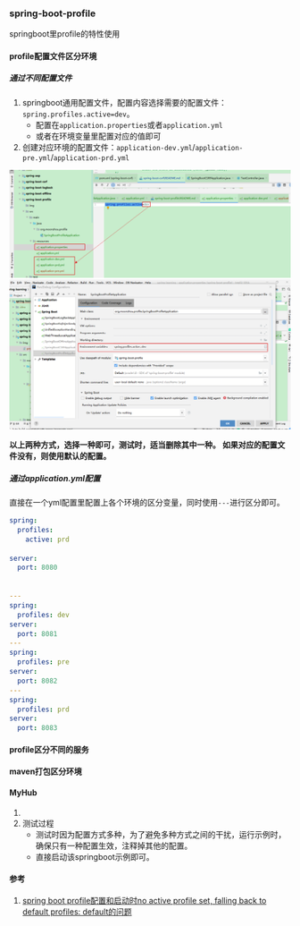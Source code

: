 ### spring-boot-profile
springboot里profile的特性使用

#### profile配置文件区分环境
##### 通过不同配置文件
1. springboot通用配置文件，配置内容选择需要的配置文件：`spring.profiles.active=dev`。
    * 配置在`application.properties`或者`application.yml`
    * 或者在环境变量里配置对应的值即可
1. 创建对应环境的配置文件：`application-dev.yml`/`application-pre.yml`/`application-prd.yml`

![profile property](./img/profile-property.png)
![profile environment](./img/profile-environment.png)

**以上两种方式，选择一种即可，测试时，适当删除其中一种。**
**如果对应的配置文件没有，则使用默认的配置。**

##### 通过application.yml配置
直接在一个yml配置里配置上各个环境的区分变量，同时使用`---`进行区分即可。
```yml
spring:
  profiles:
    active: prd

server:
  port: 8080


---
spring:
  profiles: dev
server:
  port: 8081
---
spring:
  profiles: pre
server:
  port: 8082
---
spring:
  profiles: prd
server:
  port: 8083
```


#### profile区分不同的服务

#### maven打包区分环境


#### MyHub
1. 
2. 测试过程
    * 测试时因为配置方式多种，为了避免多种方式之间的干扰，运行示例时，确保只有一种配置生效，注释掉其他的配置。
    * 直接启动该springboot示例即可。
    
#### 参考
1. [spring boot profile配置和启动时no active profile set, falling back to default profiles: default的问题](https://blog.csdn.net/benbenniaono1/article/details/105632264)